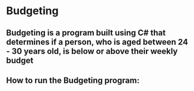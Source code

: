 # Budgeting

## Budgeting is a program built using C# that determines if a person, who is aged between 24 - 30 years old, is below or above their weekly budget

## How to run the Budgeting program: 
